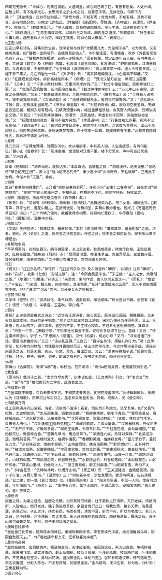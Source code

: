 <!-- { "loadSidebar": true } -->
    西蜀范无隐云：“未成心，则真性混融，太虚同量，成心则已离乎性，有善有恶矣。人处世间，应酬之际，有不免乎成心，发思而求之於未成之前，则善恶不萌，是非无朕，何所不齐哉？”（其论精当，足以尽祛前惑。）“梦而为蝶，不知有周；觉而为周，不知有蝶。其势不能合，必有时而分矣。万物之化亦如此。（休独疑）《逍遥游》，尽性也。《齐物论》，穷理也。《养生主》，修身也。”（碧虚陈景允。）“圣人成焉，以身徇道而成功。圣人生焉，以道徇身而全生也。”（陈详道注。）“忽生而浑沌死，以喻外王之功成，而内圣之道民。”陈碧虚曰：“好生者以世事为乐，趣死者以人世为劳，唯超生死者，可以论其大概矣。”（髑髅注。）
    ○庄定山诗
    庄定山早有诗名，诗集刻於生前，浅学者相与效其“太极圈儿大，先生帽子高”，以为奇绝。又有绝可笑者，如“赠我一壶陶靖节，还他两首邵尧夫”，本不是佳语，有滑稽者，改作《外官答京宦苞苴》诗云：“赠我两包陈福建，还他一疋好南京。”闻者捧腹。然定山晚年诗入细，有可并唐人者。古诗如《题竹》及《养庵》两篇，七言如《题玉川画》，五言律如：“野暝微孤树，江清著数鸥。与君真自厚，不是两相留。”七言律如《游琅琊寺》：“偶上蓬莱第一峰，道人今夜宿芙蓉。尘埋下界三竿丈，月在西岩七十峰。”《罗汉寺》云：“溪声梦醒偏随枕，山色楼高不碍墙。”又如：“狂搔短发孤鸿外，病卧高楼细雨中。”《病眼》云：“残书汉楚灯前垒，草阁江山雾里诗。”《舟中》云：“千家小聚村村暝，万里河流岸岸同。”又：“秋灯小榻留孤艇，疏雨寒城打二更。”又：“北海风回帆腹饱，长河霜冷岸痕高。”《和沈仲律原字韵》云：“心无牛口干秦穆，迹继龙头愧邴原。”又云：“藜羹莫道无莱妇，兰畹应知负屈原。”《寄刘东山》云：“尘外有人占紫气，镜中疑我尚朱颜。”《次东峤韵》云：“电悬双眼疑秋水，髻拥三花御野风。”又：“岂无湖水甘神氵粪，更有溪毛当紫芝。”《书东山草堂扁》云：“封题云卧东山扁，歌咏司空表圣诗。天阙星辰遗旧履，橘洲岁月有残棋。石横流潦潜蚪角，梅迸垂萝屈铁枝。自笑野人闲袖手，云烟浓淡忽交驰。”次首云：“沙苑草非骐骥秣，潇湘竹  是凤凰枝。紫虚有约千回醉，笑指僧趺亦坐驰。”又：“招隐谁甘同寂寞，著书不独为穷愁。”《木昌道中》云：“行客自知无岁暮，宾鸿不记有家归。”《寄邓五羊》云：“後时自许甘邱过于，前席将无问鬼神。浮世虚名非得已，出山小草却悲人。别时笑语风吹断，会处迷离梦写真。四十馀年一回首，乾旋坤转有冬春。”此数首若隐其姓名，观者决不谓定山作也。
    ○晁诗
    晁元忠诗：“安得龙湖潮，驾回安河水。水从楼前来，中有美人泪。人生高唐观，有情何能已。”晏小山《留春令》云：“别浦高楼，曾漫倚对江南千里。楼下分流水，声中有当日凭高泪。”全用其语。
    ○粘天
    庾阐《扬都赋》：“涛声动地，浪势沾天。”本自奇语。昌黎祖之曰：“洞庭漫汗，粘天无壁。”张祜诗“草色粘天恨”，黄山谷“远山粘天吞钓舟”，秦少游小词“山抹微云，天粘衰草”，正用此字为奇。今俗本作“天连”，非矣。
    ○侧寒
    唐诗“春寒侧侧掩重门”，王介甫“侧侧轻寒剪剪风”，许奕小词“玉楼十二春寒侧”，吕圣求词“侧寒斜雨”，“侧寒”字词人相承用之，不知所出，在意侧不正也。侧寒字甚新，特拈出之。
    ○掘柘（掘音担。按此节已略见卷三《白苎舞》条。）
    《乐苑》云：“羽调有《柘枝曲》，商调有《掘柘枝》。”此舞因曲为名，用二女童，帽施金铃，转有声，其来也於二莲花中藏之，花折而後见，对舞相呈，实舞中雅妙者也。段成式《寄温庭筠云草蓝纸》诗曰：“三十六鳞充使时，数番犹得寄相思。待将袍ビ重抄了，写尽襄阳《掘柘词》。”《掘柘词》，温集中亦有。
    ○探情以华
    《文选》王仲宣诗：“探情以华，睹著知微。”本於《史记律书》“情核其华，道著明矣”之语。华者，貌也。然《史记》之语，观仲宣之诗而益明，仲宣之诗，得李善之解而始白，观书所以贵乎博证也。
    ○补稻畦水诗
    “芊芊炯翠羽，剡剡生银汉。鸥鸟镜里来，关山云边看。秋菰成黑米，精凿传白粲。玉粒足晨炊，红鲜任霞散。”陆龟蒙《引泉》诗：“曾闻瑶池溜，亦灌朱草田。凫伯弄翠蕊，鸾雏舞丹烟。凌风捩桂舵，隔雾驰西船。”二诗曲尽农田之景，然而词语且宕落。
    ○
    《说文》：“，亦名蒋。”徐铉曰：“，《西京杂记》及古诗皆作‘雕明’，《内则》注作‘雕胡’，亦作‘安胡’。枚乘《七发》‘安胡之饭’，注：‘今所食茭苗米也。’”宋玉赋：“主人之女，炊雕胡之饭。”《尔雅》：“雕蓬。”孙炎云：‘米茭也，米可作饭，古人以为五饭之一。”《周礼》：“鱼宜。”干宝云：“米饭，膳以鱼，同水物也，其米色黑。”杜诗“波漂菰米沉云黑”，言人不收取而雁亦不啄，但为“波漂”“沉云”而已，见长安兵火之惨极矣。
    ○雪赞书纨扇
    羊孚作《雪赞》曰：“资清以化，乘气以靡。遇象能鲜，即洁成辉。”桓允遂以书扇。余尝有《夏日》诗云：“纨扇书，羊孚雪。玉笛吹，李白梅。”
    ○假诗
    黄贸阝山评翁灵舒戴式之诗云：“近世有江湖诗者，曲心苦思，既与造化迥隔，朝推暮敲，又未有以溉其本根，而诗於是乎始卑。”然予以为其卑非自江湖始，宋初九僧已为许洞所困，又上氵斥於唐，则大历而下，如许浑辈，皆空吟不学，平生镂心哎血，不过五七言短律而已。其自状云：“吟安一个字，断数行须。”不知李杜长篇娄千首，安得许多胡须ㄎ扯也。苦哉！又云：“诗在灞桥风雪中，驴子上。”不思周人《清庙》，汉代《柏梁》，何必尔耶？又曰：“寻常言语口头话，便是诗家绝妙词。”又云：“诗从乱道得。”又自云：“我平生作诗，得猫儿狗子力。”噫！此等空空，知万卷为何物哉！然犹是形月露而状风云，咏山水而写花木。今之作赝诗者异此，谓诗必用语录之话，於是无极、先天、行窝、弄丸，叠出层见。又云：“须夹带禅和子语。”於是打乖、打睡、打坐、样子、撇子、句子，朗诵之有矜色，疾书之无怍颜，而诗也扫地矣。
    ○ω枥
    李屏山《达摩赞》，所谓“ω枥”者，称杖也。范石湖诗：“病怜ω枥随身惯，老觉屠苏到手迟。”
    ○麦含金
    《梁鸿传》载鸿诗二首，“麦含含兮方秀”，刻本皆如此。《艺文类聚》引之，作“麦含金”为是。“金”与“含”相似而衍为二字也，此当表出之。
    ○符载甘州歌
    “月里嫦娥不画眉，只将云雾作罗衣。不知梦逐青鸾去，犹把花枝盖面归。”此诗飘飘欲仙，乐府以为《甘州歌》，而禅宗公布古引之。盖名作众所脍炙也。符载，成都人，见《唐文粹》。
    ○清新庾开府
    杜工部称庚开府曰清新。清者，流丽而不浊滞；新者，创见而不陈腐也。试举其略，如“文昌气似珠，太史明如镜。”“凯乐闻朱雁，铙歌见白麟。”“杨柳歌落絮，鹅毛下青丝。”“覆局能悬记，看碑解暗疏。”“池水朝含墨，流萤夜聚书。”“含风摇古度，防露动林於。”（古度、林於皆竹木名，自来无人用也。）“汉阴逢荷，缁林见杖。”“浊醪非鹤髓，兰肴异蟹胥。”“汉帝看桃核，齐侯问枣花。”“冬严日不暖，岁晚风多朔。”“赋用王延寿，书须韦仲将。”“千柱莲花塔，由旬紫绀园。”“建始移交让，徽音种合昏。”“萤排乱草出，雁拾断芦飞。”“羊肠连九坂，熊耳对双峰。”“北梁送孙楚，西堤别葛龚。”“古槐时变火，枯枫乍落胶。”“香螺酌美酒，枯蚌藉兰肴。”“盛丹须竹节，量药有刀圭。”“京兆陈安世，成都李意期。”“山精逢照镜，樵客值围棋。”“野炉燃树叶，山杯捧竹根。”“被垅文瓜熟，交塍香穗低。”“学异南宫敬，贫同北郭骚。”“蒙吏观秋水，莱妻纺落毛。”“雪花开六出，冰珠映九光。”“阶下云峰出，窗前风洞开。”“涧底百重花，山根一片雨。”“峡路沙如月，山峰石似眉。”“荷风惊浴鸟，桥影聚行鱼。”“水影摇丛竹，林香动落梅。”“水似桃花色，山如甲煎香。”“路高山里树，云低马上人。”“酒正离悲促，歌工别曲凄。”“山明疑有雪，岸白不关沙。”《咏杳花云：“依稀映林坞，烂熳开山城。”《寄王琳》云：“玉关道路远，金陵信使疏。独下千行泪，开君万里书。”《望渭水》云：“树似新亭岸，沙如龙尾湾。犹言吟暝浦，应有落帆还。”此二绝，即一篇《哀江南赋》也。《重别周尚书》云：“阳关万里道，不见一人归。惟有河边雁，年年南向飞。”《咏桂》云：“南中有八桂，繁华无四时。不识风霜苦，安知零落期。”唐人绝句，皆亻放效之。
    ○庾信诗
    庾信之诗，为梁之冠绝，启唐之先鞭。史评其诗曰绮艳，杜子美称之曰清新，又曰老成。绮艳清新，人皆知之，而其老成，独子美能发其妙。余尝合而衍之曰：绮我伤质，艳多无骨。清易近薄，新易近尖。子山之诗，绮而有质，艳而有骨，清而不薄，新而不尖，所以为老成也。若元人之诗，非不绮艳，非不清新，而乏老成。宋人诗则强作老成态度，而绮艳清新，概未之有。若子山者可谓兼之矣。不然，则子美何以服之如此。
    ○庾肩吾烛影诗
    “垂焰垂花比芳树，随风随水俱难驻。秦娥软舞隙中来，李吾夜续光中度。烛龙潜曜城鸟啼，阴阴叠鼓朝天去。”一作“春枝拂岸影上来，还杯绕客光中度”。
    ○晨鸡鸣高树
    “晨鸡振翮鸣，出洞擅奇声。蜀道随金马，天津应玉衡。摧冠验远石，系火出连营。争栖斜揭暮，解翼横飞度。试饮淮南药，翻上仙都树。枝低且候潮，叶浅还承露。枝低触严霜，叶浅伺朝阳。不见猜君怯宝剑，勇战出花场。当损黄金距，谁论白玉。岂知长鸣逢汉帝，恃气遇周王。流名说鲁国，分影入陈仓。不复愁苻朗，犹能感孟尝。”金马碧鸡，无中生有，妙句也。《纬书》：玉衡星精为鸡。
    ○栀子同心
